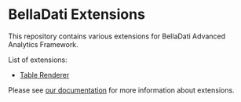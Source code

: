 # BellaDati Extensions

This repository contains various extensions for BellaDati Advanced Analytics Framework.

List of extensions:

* [Table Renderer](./table-renderer/)

Please see [our documentation](http://support.belladati.com/doc/Extensions) for more information about extensions.

